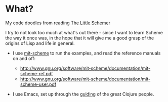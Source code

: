 # What?

My code doodles from reading [The Little
Schemer](http://www.amazon.com/The-Little-Schemer-4th-Edition/dp/0262560992.)

I try to not look too much at what's out there - since I want to learn
Scheme the way it once was, in the hope that it will give me a good
grasp of the origins of Lisp and life in general.

- I use [mit-scheme](http://www.gnu.org/software/mit-scheme/) to run the examples, and read the reference manuals on
and off:

  - http://www.gnu.org/software/mit-scheme/documentation/mit-scheme-ref.pdf
  - http://www.gnu.org/software/mit-scheme/documentation/mit-scheme-user.pdf

- I use Emacs, set up through the
[guiding](http://clojure-doc.org/articles/tutorials/emacs.html) of the great Clojure people.
